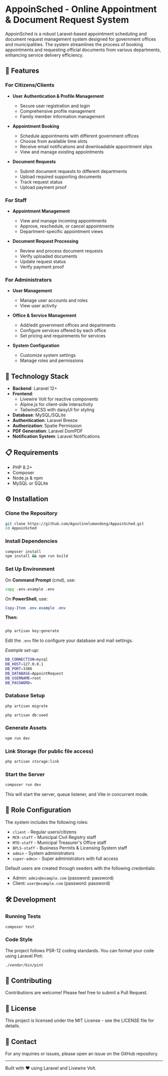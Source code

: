 # AppoinSched - Online Appointment & Document Request System

AppoinSched is a robust Laravel-based appointment scheduling and document request management system designed for government offices and municipalities. The system streamlines the process of booking appointments and requesting official documents from various departments, enhancing service delivery efficiency.

## 🌟 Features

### For Citizens/Clients

- **User Authentication & Profile Management**
  - Secure user registration and login
  - Comprehensive profile management
  - Family member information management

- **Appointment Booking**
  - Schedule appointments with different government offices
  - Choose from available time slots
  - Receive email notifications and downloadable appointment slips
  - View and manage existing appointments

- **Document Requests**
  - Submit document requests to different departments
  - Upload required supporting documents
  - Track request status
  - Upload payment proof

### For Staff

- **Appointment Management**
  - View and manage incoming appointments
  - Approve, reschedule, or cancel appointments
  - Department-specific appointment views

- **Document Request Processing**
  - Review and process document requests
  - Verify uploaded documents
  - Update request status
  - Verify payment proof

### For Administrators

- **User Management**
  - Manage user accounts and roles
  - View user activity

- **Office & Service Management**
  - Add/edit government offices and departments
  - Configure services offered by each office
  - Set pricing and requirements for services

- **System Configuration**
  - Customize system settings
  - Manage roles and permissions

## 🚀 Technology Stack

- **Backend**: Laravel 12+
- **Frontend**:
  - Livewire Volt for reactive components
  - Alpine.js for client-side interactivity
  - TailwindCSS with daisyUI for styling
- **Database**: MySQL/SQLite
- **Authentication**: Laravel Breeze
- **Authorization**: Spatie Permission
- **PDF Generation**: Laravel DomPDF
- **Notification System**: Laravel Notifications

## 📋 Requirements

- PHP 8.2+
- Composer
- Node.js & npm
- MySQL or SQLite

## ⚙️ Installation

### Clone the Repository

```bash
git clone https://github.com/Agustinelumandong/AppoinSched.git
cd AppoinSched
```

### Install Dependencies

```bash
composer install
npm install && npm run build
```

### Set Up Environment

On **Command Prompt** (cmd), use:

```cmd
copy .env.example .env
```

On **PowerShell**, use:

```powershell
Copy-Item .env.example .env
```

**Then:**

```bash

php artisan key:generate
```

Edit the `.env` file to configure your database and mail settings.

*Example set-up:*

```bash
DB_CONNECTION=mysql
DB_HOST=127.0.0.1
DB_PORT=3306
DB_DATABASE=AppointRequest
DB_USERNAME=root
DB_PASSWORD=

```

### Database Setup

```bash
php artisan migrate

php artisan db:seed
```

### Generate Assets

```bash
npm run dev
```

### Link Storage (for public file access)

```bash
php artisan storage:link
```

### Start the Server

```bash
composer run dev
```

This will start the server, queue listener, and Vite in concurrent mode.

## 👥 Role Configuration

The system includes the following roles:

- `client` - Regular users/citizens
- `MCR-staff` - Municipal Civil Registry staff
- `MTO-staff` - Municipal Treasurer's Office staff
- `BPLS-staff` - Business Permits & Licensing System staff
- `admin` - System administrators
- `super-admin` - Super administrators with full access

Default users are created through seeders with the following credentials:

- Admin: `admin@example.com` (password: password)
- Client: `user@example.com` (password: password)

## 🛠️ Development

### Running Tests

```bash
composer test
```

### Code Style

The project follows PSR-12 coding standards. You can format your code using Laravel Pint:

```bash
./vendor/bin/pint
```

## 🤝 Contributing

Contributions are welcome! Please feel free to submit a Pull Request.

## 📝 License

This project is licensed under the MIT License - see the LICENSE file for details.

## 📧 Contact

For any inquiries or issues, please open an issue on the GitHub repository.

---

Built with ❤️ using Laravel and Livewire Volt.
